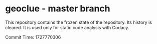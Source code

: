 # geoclue - master branch

This repository contains the frozen state of the repository.
Its history is cleared. It is used only for static code
analysis with Codacy.

Commit Time: 1727770306